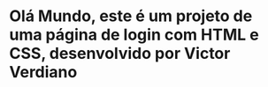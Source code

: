 # Olá Mundo, este é um projeto de uma página de login com HTML e CSS, desenvolvido por Victor Verdiano
